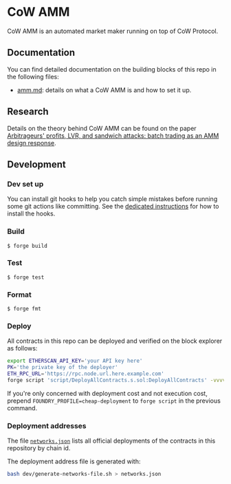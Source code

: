 # CoW AMM

CoW AMM is an automated market maker running on top of CoW Protocol.

## Documentation

You can find detailed documentation on the building blocks of this repo in the following files:

- [amm.md](./docs/amm.md): details on what a CoW AMM is and how to set it up.

## Research

Details on the theory behind CoW AMM can be found on the paper [Arbitrageurs' profits, LVR, and sandwich attacks: batch trading as an AMM design response](https://arxiv.org/pdf/2307.02074.pdf).

## Development

### Dev set up

You can install git hooks to help you catch simple mistakes before running some git actions like committing.
See the [dedicated instructions](./dev/hooks/install.md) for how to install the hooks.

### Build

```shell
$ forge build
```

### Test

```shell
$ forge test
```

### Format

```shell
$ forge fmt
```

### Deploy

All contracts in this repo can be deployed and verified on the block explorer as follows:

```sh
export ETHERSCAN_API_KEY='your API key here'
PK='the private key of the deployer'
ETH_RPC_URL='https://rpc.node.url.here.example.com'
forge script 'script/DeployAllContracts.s.sol:DeployAllContracts' -vvvv --rpc-url "$ETH_RPC_URL" --private-key "$PK" --verify --broadcast
```

If you're only concerned with deployment cost and not execution cost, prepend `FOUNDRY_PROFILE=cheap-deployment` to `forge script` in the previous command.

### Deployment addresses

The file [`networks.json`](./networks.json) lists all official deployments of the contracts in this repository by chain id.

The deployment address file is generated with:
```sh
bash dev/generate-networks-file.sh > networks.json
```
